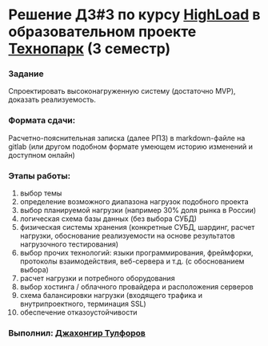 # Решение ДЗ#3 по курсу [HighLoad](http://www.highload.ru) в образовательном проекте [Технопарк](https://park.mail.ru) (3 семестр)

### Задание

Спроектировать высоконагруженную систему (достаточно MVP), доказать реализуемость. 

### Формата сдачи: 

Расчетно-пояснительная записка (далее РПЗ) в markdown-файле на gitlab (или другом подобном формате умеющем историю изменений и доступном онлайн)

### Этапы работы:

1. выбор темы
2. определение возможного диапазона нагрузок подобного проекта
3. выбор планируемой нагрузки (например 30% доля рынка в России)
4. логическая схема базы данных (без выбора СУБД)
5. физическая системы хранения (конкретные СУБД, шардинг, расчет нагрузки, обоснование реализуемости на основе результатов нагрузочного тестирования)
6. выбор прочих технологий: языки программирования, фреймфорки, протоколы взаимодействия, веб-сервера и т.д. (с обоcнованием выбора)
7. расчет нагрузки и потребного оборудования
8. выбор хостинга / облачного провайдера и расположения серверов
9. схема балансировки нагрузки (входящего трафика и внутрипроектного, терминация SSL)
10. обеспечение отказоустойчивости

### Выполнил: [Джахонгир Тулфоров](https://github.com/bin-umar)
